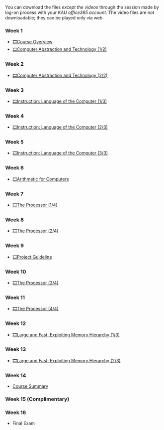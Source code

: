 You can download the files *except the videos* through the session made by log-on process with your *KAU office365 account*. The video files are not downloadable; they can be played only via web.

### Week 1
  * [🎞Course Overview](https://kau365-my.sharepoint.com/:p:/g/personal/taehwan_kim_kau_ac_kr/EU2mN84rzMhPmTg-Wgnmrk8BIciQsF9VvRGT1kT2CGHL5Q?e=KTepk1)
  * [🎞Computer Abstraction and Technology (1/2)](https://kau365-my.sharepoint.com/:p:/g/personal/taehwan_kim_kau_ac_kr/EQNPfFSRJ_NJs3wtv585hIYBQYMUpwY3HhTQOzHyLiBZbg?e=k7UcFm)

### Week 2
  * [🎞Computer Abstraction and Technology (2/2)](https://kau365-my.sharepoint.com/:p:/g/personal/taehwan_kim_kau_ac_kr/EbUVXWa3GfNFqeQNsWgJNlMB0U_pE0QeSSxSKbRMe-cBRQ?e=xu5OxV)

### Week 3
  * [🎞Instruction: Language of the Computer (1/3)](https://kau365-my.sharepoint.com/:p:/g/personal/taehwan_kim_kau_ac_kr/EV1RbnqJnLRDlHWelgEKJnEBUV6ke7JvvbmD3hF42xHfYg?e=RQyqF3)
  
### Week 4
  * [🎞Instruction: Language of the Computer (2/3)](https://kau365-my.sharepoint.com/:p:/g/personal/taehwan_kim_kau_ac_kr/EVUa7t5QlD1MlZb28u8oWNIB3Ja_caPwlRRoMURtbgaaGw?e=mjE35r)

### Week 5
  * [🎞Instruction: Language of the Computer (3/3)](https://kau365-my.sharepoint.com/:p:/g/personal/taehwan_kim_kau_ac_kr/EQaZ2IXWArlElQCtYvpxVyEB8LfCpjLO1oTVwP8f7KnqFg?e=5GtI5k)

### Week 6
  * [🎞Arithmetic for Computers](https://kau365-my.sharepoint.com/:p:/g/personal/taehwan_kim_kau_ac_kr/Ee_0NOlaebVNmvBWBz1K8MgBqbl_5XyOAPShLc_-AGckLQ?e=cdf8sQ)
   
### Week 7
  * [🎞The Processor (1/4)]()
  
### Week 8
  * [🎞The Processor (2/4)]()

### Week 9
  * [🎞Project Guideline]()

### Week 10
  * [🎞The Processor (3/4)]()

### Week 11
  * [🎞The Processor (4/4)]()

### Week 12
  * [🎞Large and Fast: Exploiting Memory Hierarchy (1/3)]()
  
### Week 13
  * [🎞Large and Fast: Exploiting Memory Hierarchy (2/3)]()
  
### Week 14
  * [Course Summary]()
  
### Week 15 (Complimentary)
### Week 16
  * Final Exam
